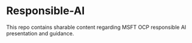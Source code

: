 # Responsible-AI
This repo contains sharable content regarding MSFT OCP responsible AI presentation and guidance.
